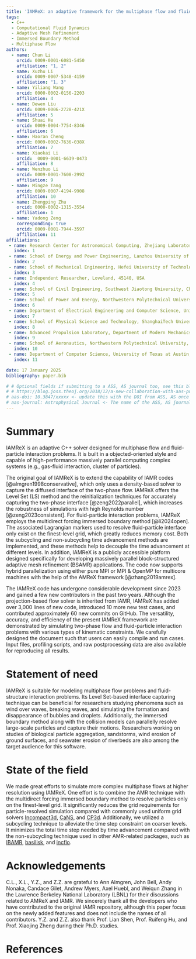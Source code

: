 ```yaml
---
title: 'IAMReX: an adaptive framework for the multiphase flow and fluid-particle interaction problems'
tags:
  - C++
  - Computational Fluid Dynamics
  - Adaptive Mesh Refinement
  - Immersed Boundary Method
  - Multiphase Flow
authors:
  - name: Chun Li
    orcid: 0009-0001-6081-5450
    affiliation: "1, 2"
  - name: Xuzhu Li
    orcid: 0009-0007-5348-4159
    affiliation: "1, 3"
  - name: Yiliang Wang
    orcid: 0000-0002-0156-2203
    affiliation: 4
  - name: Dewen Liu
    orcid: 0009-0006-2728-421X
    affiliation: 5
  - name: Shuai He
    orcid: 0009-0004-7754-8346
    affiliation: 6
  - name: Haoran Cheng
    orcid: 0009-0002-7636-038X
    affiliation: 7
  - name: Xiaokai Li
    orcid:  0009-0001-6639-0473
    affiliation: 8
  - name: Wenzhuo Li
    orcid: 0009-0001-7608-2992
    affiliation: 9
  - name: Mingze Tang
    orcid: 0009-0007-4194-9908
    affiliation: 10
  - name: Zhengping Zhu
    orcid: 0000-0002-1315-3554
    affiliation: 1
  - name: Yadong Zeng
    corresponding: true
    orcid: 0009-0001-7944-3597
    affiliation: 11
affiliations:
 - name: Research Center for Astronomical Computing, Zhejiang Laboratory, Hangzhou, 311100, China
   index: 1
 - name: School of Energy and Power Engineering, Lanzhou University of Technology, Lanzhou, 730050, China
   index: 2
 - name: School of Mechanical Engineering, Hefei University of Technology, Hefei, 230009, China
   index: 3
 - name: Independent Researcher, Loveland, 45140, USA
   index: 4
 - name: School of Civil Engineering, Southwest Jiaotong University, Chengdu, 611756, China 
   index: 5
 - name: School of Power and Energy, Northwestern Polytechnical University, Xi'an, 710129, China
   index: 6
 - name: Department of Electrical Engineering and Computer Science, University of Michigan, Ann Arbor, 48104, USA
   index: 7
 - name: School of Physical Science and Technology, ShanghaiTech University, Shanghai, 201210, China
   index: 8
 - name: Advanced Propulsion Laboratory, Department of Modern Mechanics, University of Science and Technology of China, Hefei, 230026, China
   index: 9
 - name: School of Aeronautics, Northwestern Polytechnical University, Xi'an, 710072, China
   index: 10
 - name: Department of Computer Science, University of Texas at Austin, Austin, 78712, USA
   index: 11

date: 17 January 2025
bibliography: paper.bib

# # Optional fields if submitting to a ASS, AS journal too, see this blog post:
# # https://blog.joss.theoj.org/2018/12/a-new-collaboration-with-aas-publishing
# aas-doi: 10.3847/xxxxx <- update this with the DOI from ASS, AS once you know it.
# aas-journal: Astrophysical Journal <- The name of the ASS, AS journal.
---
```


# Summary

IAMReX is an adaptive C++ solver designed for multiphase flow and fluid-particle interaction problems. It is built in a objected-oriented style and capable of high-performance massively parallel computing complex systems (e.g., gas-fluid interaction, cluster of particles).

The original goal of IAMReX is to extend the capability of IAMR codes [@almgren1998conservative], which only uses a density-based solver to capture the diffused interface of the two-phase flow. IAMReX offers the Level Set (LS) method and the reinitialization techniques for accurately capturing the two-phase interface [@zeng2022parallel], which increases the robustness of simulations with high Reynolds number [@zeng2023consistent]. For fluid-particle interaction problems, IAMReX employs the multidirect forcing immersed boundary method [@li2024open]. The associated Lagrangian markers used to resolve fluid-particle interface only exist on the finest-level grid, which greatly reduces memory cost. Both the subcycling and non-subcycling time advancement methods are implemented, and these methods help to decouple the time advancement at different levels. In addition, IAMReX is a publicly accessible platform designed specifically for developing massively parallel block-structured adaptive mesh refinement (BSAMR) applications. The code now supports hybrid parallelization using either pure MPI or MPI & OpenMP for multicore machines with the help of the AMReX framework [@zhang2019amrex].

The IAMReX code has undergone considerable development since 2023 and gained a few new contributors in the past two years. Although the projection-based flow solver is inherited from IAMR, IAMReX has added over 3,000 lines of new code, introduced 10 more new test cases, and contributed approximately 60 new commits on GitHub. The versatility, accuracy, and efficiency of the present IAMReX framework are demonstrated by simulating two-phase flow and fluid-particle interaction problems with various types of kinematic constraints. We carefully designed the document such that users can easily compile and run cases. Input files, profiling scripts, and raw postprocessing data are also available for reproducing all results.

# Statement of need

IAMReX is suitable for modeling multiphase flow problems and fluid-structure interaction problems. Its Level Set-based interface capturing technique can be beneficial for researchers studying phenomena such as wind over waves, breaking waves, and simulating the formation and disappearance of bubbles and droplets. Additionally, the immersed boundary method along with the collision models can parallelly resolve large-scale particles and capture their motions. Researchers working on studies of biological particle aggregation, sandstorms, wind erosion of ground surfaces, and seawater erosion of riverbeds are also among the target audience for this software.

# State of the field
We made great efforts to simulate more complex multiphase flows at higher resolution using IAMReX. One effort is to combine the AMR technique with the multidirect forcing immersed boundary method to resolve particles only on the finest-level grid. It significantly reduces the grid requirements for particle-resolved simulation compared with commonly used uniform grid solvers [Incompact3d](https://github.com/xcompact3d/Incompact3d), [CaNS](https://github.com/CaNS-World/CaNS), and [CP3d](https://github.com/GongZheng-Justin/CP3d). Additionally, we utilized a subcycling technique to alleviate the time step constraint on coarser levels. It minimizes the total time step needed by time advancement compared with the non-subcycling technique used in other AMR-related packages, such as [IBAMR](https://github.com/IBAMR/IBAMR.git), [basilisk](http://basilisk.fr/), and [incflo](https://github.com/AMReX-Fluids/incflo.git).

# Acknowledgements

C.L., X.L., Y.Z., and Z.Z. are grateful to Ann Almgren, John Bell, Andy Nonaka, Candace Gilet, Andrew Myers, Axel Huebl, and Weiqun Zhang in the Lawrence Berkeley National Laboratory (LBNL) for their discussions related to AMReX and IAMR. We sincerely thank all the developers who have contributed to the original IAMR repository, although this paper focus on the newly added features and does not include the names of all contributors. Y.Z. and Z.Z. also thank Prof. Lian Shen, Prof. Ruifeng Hu, and Prof. Xiaojing Zheng during their Ph.D. studies.

# References
